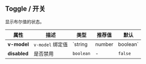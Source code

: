## Toggle / 开关

显示布尔值的状态。

<ex-code name="ex-toggle-basic"/></ex-code>

<ex-code name="ex-toggle-disabled"/></ex-code>

<ex-footer edit-link="https://github.com/zeit-ui/vue/edit/master/docs/en-us/components/toogle.md">

| 属性 | 描述 | 类型 | 推荐值 | 默认
| ---------- | ---------- | ---- |  -------------- | ------ |
| **v-model** | `v-model` 绑定值 | `string | number | boolean` | - | - |
| **disabled** | 是否禁用 | `boolean` | - | `false` |

</ex-footer>
